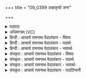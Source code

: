 +++
title = "09_0399 अभ्रातृव्यो अना"

+++
<details><summary>पदपाठः</summary>

अ꣣भ्रातृव्यः꣢। अ꣣। भ्रातृव्यः꣢। अ꣣ना꣢। त्वम्। अ꣡ना꣢꣯पिः। अन्। आ꣣पिः। इन्द्र। जनु꣡षा꣢। स꣣ना꣡त्। अ꣣सि। युधा꣢। इत्। आ꣣पित्व꣢म्। इ꣣च्छसे। ३९९।
</details>

<details><summary>अधिमन्त्रम् (VC)</summary>

- इन्द्रः
- सौभरि: काण्व:
- ककुप्
- ऋषभः
- ऐन्द्रं काण्डम्
</details>

<details><summary>हिन्दी : आचार्य रामनाथ वेदालंकार - विषयः</summary>

प्रथम मन्त्र में इन्द्र के शत्रु-रहित होने आदि का वर्णन है।
</details>

<details><summary>हिन्दी : आचार्य रामनाथ वेदालंकार - पदार्थः</summary>

पदार्थान्वयभाषाः -  हे (इन्द्र) जगत् के उत्पत्ति, स्थिति और प्रलय के कर्ता परमात्मन् ! तुम (सनात्) सनातन काल से (जनुषा) स्वभावतः (अभ्रातृव्यः) शत्रु-रहित, (अना) नेता-रहित और (अनापिः) अबन्धु (असि) हो। (युधा इत्) युद्ध से ही (आपित्वम्)बन्धुत्व को (इच्छसे) चाहते हो, अर्थात् जो आन्तरिक तथा बाह्य देवासुरसंग्रामों में विजयी होता है, उसी के तुम बन्धु होते हो ॥१॥ इस मन्त्र में अना, मना, सना में वृत्त्यनुप्रास अलङ्कार है। ‘त्वम, त्वमि’ में छेकानुप्रास है ॥१॥
</details>

<details><summary>हिन्दी : आचार्य रामनाथ वेदालंकार - भावार्थः</summary>

भावार्थभाषाः -  जिससे शत्रुता ठानने का कोई साहस नहीं करता और जिसका नेतृत्व करनेवाला कोई नहीं है, वह महान् जगदीश्वर पुरुषार्थियों का ही बन्धु बनता है, अकर्मण्यों का नहीं ॥१॥
</details>

<details><summary>संस्कृत : आचार्य रामनाथ वेदालंकार - विषयः</summary>

अथेन्द्रनाम्ना परमेश्वरस्य शत्रुरहितत्वादिकं प्रतिपाद्यते।
</details>

<details><summary>संस्कृत : आचार्य रामनाथ वेदालंकार - पदार्थः</summary>

पदार्थान्वयभाषाः -  हे (इन्द्र) जगदुत्पत्तिस्थितिप्रलयकर्तः परमात्मन् ! त्वम् (सनात्) सनातनकालात् (जनुषा) जन्मना, स्वभावतः इत्यर्थः (अभ्रातृव्यः) निःसपत्नः। ‘व्यन् सपत्ने। अ० ४।१।१४५’ इति भ्रातृशब्दात् सपत्नार्थे व्यन्। ततो नञ्बहुव्रीहौ ‘नञ्सुभ्याम्। अ० ६।२।१७२’ इत्युत्तरपदस्यान्तोदात्तत्वम्। (अना२) अनेतृकः। न विद्यते ना नेता कश्चिद् यस्य सः अना। नृ शब्देन नञ्बहुव्रीहौ ‘नद्यृतश्च। अ० ५।१।१५३’ इति कपि प्राप्ते ‘ऋतश्छन्दसि। अ० ५।१।१५८’ इति प्रतिषेधः। स्वरः पूर्ववत्। (अनापिः) अबन्धुश्च (असि) वर्तसे। अनापिः इति तत्पुरुषो, न बहुव्रीहिः। न आपिः अनापिः। तेनाव्ययपूर्वपदप्रकृतिस्वरः। बहुव्रीहौ तु पूर्ववदन्तोदात्तत्वं प्राप्येत। (युधा इत्) युद्धेनैव (आपित्वम्) बन्धुत्वम् (इच्छसे) कामयसे। आभ्यन्तरे बाह्ये च देवासुरसंग्रामे यो विजेता भवति तस्यैव त्वं बन्धुर्भवसि, न तु पुरुषार्थहीनस्य जनस्येति भावः। इषु इच्छायाम् छन्दस्यात्मनेपदेऽपि प्रयुज्यते३ ॥१॥ अत्र अना, मना, सना इत्यत्र वृत्त्यनुप्रासोऽलङ्कारः। ‘त्वम, त्वमि’ इत्यत्र छेकानुप्रासः ॥१॥
</details>

<details><summary>संस्कृत : आचार्य रामनाथ वेदालंकार - भावार्थः</summary>

भावार्थभाषाः -  अशत्रुरनेतृको महान् जगदीश्वरः पुरुषार्थिनामेव बन्धुर्जायते न निष्कर्मणाम् ॥१॥
</details>

<details><summary>संस्कृत : आचार्य रामनाथ वेदालंकार - पादटिप्पनी</summary>

टिप्पणी:   १. ऋ० ८।२१।१३, अथ० २०।११४।१, साम० १३८९। २. अना। अनः प्राणः, तस्मात् तृतीयैकवचनस्य ‘सुपां सुलुक्०। ७।१।३९’ इति पूर्वसवर्णः। अना अनेन प्राणेन हेतुना—इति वि०। नेता यस्य नास्ति सोऽना, स्वयं सर्वस्य नेता—इति भ०। अनेतृकः—इति सा०। ३. अन्यत्रापि यथा—‘अन्यमिच्छस्व सुभगे पतिं मत्’ ऋ० १०।१०।१० इति।
</details>